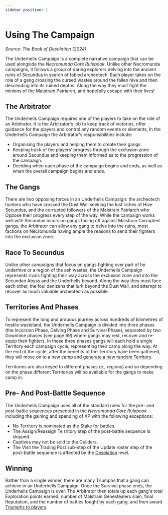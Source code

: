 ```yaml
---
sidebar_position: 1
---
```


# Using The Campaign
_Source: The Book of Desolation (2024)_

The Underhells Campaign is a complete narrative campaign that can be used alongside the _Necromunda Core Rulebook_. Unlike other Necromunda campaigns, it follows a group of daring explorers delving into the ancient ruins of Secundus in search of fabled archeotech. Each player takes on the role of a gang crossing the cursed wastes around the fallen hive and then descending into its ruined depths. Along the way they must fight the minions of the Matstrain Patriarch, and hopefully escape with their lives! 

The Arbitrator[​](#the-arbitrator "Direct link to The Arbitrator")
------------------------------------------------------------------

The Underhells Campaign requires one of the players to take on the role of an Arbitrator. It is the Arbitrator's job to keep track of victories, offer guidance for the players and control any random events or elements, In the Underhells Campaign the Arbitrator's responsibilities include:

*   Organising the players and helping them to create their gangs.
*   Keeping track of the players’ progress through the exclusion zone around Secundus and keeping them informed as to the progression of the campaign. 
*   Deciding when each phase of the campaign begins and ends, as well as when the overall campaign begins and ends.

The Gangs[​](#the-gangs "Direct link to The Gangs")
---------------------------------------------------

There are two opposing forces in an Underhells Campaign: the archeotech hunters who have crossed the Dust Wall seeking the lost riches of Hive Secundus, and the corrupted followers of the Malstrain Patriarch who Oppose their progress every step of the way. While the campaign works well with Secundan incursion gangs facing off against Malstrain Corrupted gangs, the Arbitrator can allow any gang to delve into the ruins, most factions on Necromunda having ample the reasons to send their fighters into the exclusion zone. 

Race To Secundus [​](#controlling-territories "Direct link to Controlling Territories")
---------------------------------------------------------------------------------------------

Unlike other campalgns that focus on gangs fighting over part of he underhive or a region of the ash wastes, the Underhells Campaign represents rivals fighting their way across the exclusion zone and into the Secundan Abyss and the Underhells beyond. Along the way they must face each other, the foul denizens that lurk beyond the Dust Wall, and atternpt to recover as much valuable archeotech as possible. 

Territories And Phases [​](#controlling-territories "Direct link to Territories And Phases")
---------------------------------------------------------------------------------------------

To represent the long and arduous journey across hundreds of kilometres of hostile wasteland, the Underhells Campaign is divided into three phases (the Incursion Phase, Delving Phase and Survival Phase), separated by two Downtime phases (see page 69) where gangs may rest, recover and re-equip their fighters. In these three phases gangs will each hold a single Territory each campaign cycle, representing their camp along the way. At the end of the cycle, after the benefits of the Territory have been gathered, they will move on to a new camp and [generate a new random Territory](/docs/campaigns/underhells-campaign/territories). 

Territories are also keyed to different phases (e., regions) and so depending on the phase different Territories will be available for the gangs to make camp in.

Pre- And Post-Battle Sequence[​](#pre--and-post-battle-sequence "Direct link to Pre- And Post-Battle Sequence")
---------------------------------------------------------------------------------------------------------------

The Underhells Campaign uses all of the standard rules for the pre- and post-battle sequences presented in the _Necromunda Core Rulebook_ including the gaining and spending of XP with the following exceptions:  

*   No Territory is nominated as the Stake for battles.
*   The Assign/Reassign Te rritory step of the post-battle sequence Is skipped.  
*   Captives may not be sold to the Guilders.
*   The Visit the Trading Post sub-step of the Update roster step of the post-battle sequence is affected by the [Desolation](/docs/campaigns/underhells-campaign/madness-desolation-and-darkness#desolation) level. 

Winning[​](#winning "Direct link to Winning")
---------------------------------------------

Rather than a single winner, there are many Triumphs that a gang can achieve in an Underhells Campaign. Once the Survival phase ends, the Underhells Campaign is over. The Arbitrator then totals up each gang's total Exploration points earned, number of Malstrain Genestealers slain, final Reputation, and the number of battles fought by each gang, and then award [Triumphs to players](/docs/campaigns/underhells-campaign/running-the-campaign#winning).
